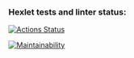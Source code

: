 ### Hexlet tests and linter status:
[![Actions Status](https://github.com/Pupinia/fullstack-javascript-project-44/actions/workflows/hexlet-check.yml/badge.svg)](https://github.com/Pupinia/fullstack-javascript-project-44/actions)

[![Maintainability](https://api.codeclimate.com/v1/badges/31cb283243839bbd99a1/maintainability)](https://codeclimate.com/github/Pupinia/fullstack-javascript-project-44/maintainability)